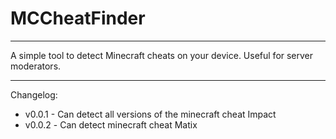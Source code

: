 # MCCheatFinder
***
A simple tool to detect Minecraft cheats on your device. Useful for server moderators.
***
Changelog:
* v0.0.1 - Can detect all versions of the minecraft cheat Impact
* v0.0.2 - Сan detect minecraft cheat Matix
